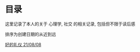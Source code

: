 # 目录

这里记录了本人的关于 心理学, 社交 的相关记录, 包括但不限于读后感

排序为创建日期的从近到远

[好的礼仪 21/08/08](https://chnmig.github.io/book/emotion/good_etiquette)

